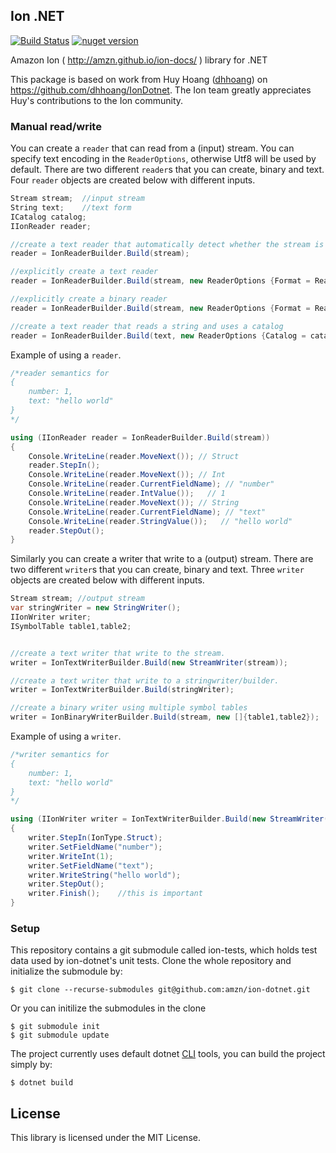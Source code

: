 ## Ion .NET

[![Build Status](https://github.com/amzn/ion-dotnet/workflows/Ion%20DotNet%20CI/badge.svg)](h`ttps://github.com/amzn/ion-dotnet/workflows/Ion%20DotNet%20CI)
[![nuget version](https://img.shields.io/nuget/v/Amazon.IonDotnet)](https://www.nuget.org/packages/Amazon.IonDotnet)

Amazon Ion ( http://amzn.github.io/ion-docs/ ) library for .NET

This package is based on work from Huy Hoang ([dhhoang](https://github.com/dhhoang)) on https://github.com/dhhoang/IonDotnet. The Ion team greatly appreciates Huy's contributions to the Ion community.

### Manual read/write

You can create a `reader` that can read from a (input) stream. You can specify text encoding in the `ReaderOptions`, otherwise Utf8 will be used by default. There are two different `reader`s that you can create, binary and text. Four `reader` objects are created below with different inputs.
```csharp
Stream stream;  //input stream
String text;    //text form
ICatalog catalog;
IIonReader reader;

//create a text reader that automatically detect whether the stream is text/binary
reader = IonReaderBuilder.Build(stream);

//explicitly create a text reader
reader = IonReaderBuilder.Build(stream, new ReaderOptions {Format = ReaderFormat.Text});

//explicitly create a binary reader
reader = IonReaderBuilder.Build(stream, new ReaderOptions {Format = ReaderFormat.Binary});

//create a text reader that reads a string and uses a catalog
reader = IonReaderBuilder.Build(text, new ReaderOptions {Catalog = catalog});
```

Example  of using a  `reader`.
```csharp
/*reader semantics for
{
    number: 1,
    text: "hello world"
}
*/

using (IIonReader reader = IonReaderBuilder.Build(stream))
{
    Console.WriteLine(reader.MoveNext()); // Struct
    reader.StepIn();
    Console.WriteLine(reader.MoveNext()); // Int
    Console.WriteLine(reader.CurrentFieldName); // "number"
    Console.WriteLine(reader.IntValue());   // 1
    Console.WriteLine(reader.MoveNext()); // String
    Console.WriteLine(reader.CurrentFieldName); // "text"
    Console.WriteLine(reader.StringValue());   // "hello world"
    reader.StepOut();
}
```

Similarly you can create a writer that write to a (output) stream. There are two different `writer`s that you can create, binary and text. Three `writer` objects are created below with different inputs.
```csharp
Stream stream; //output stream
var stringWriter = new StringWriter();
IIonWriter writer;
ISymbolTable table1,table2;


//create a text writer that write to the stream.
writer = IonTextWriterBuilder.Build(new StreamWriter(stream));

//create a text writer that write to a stringwriter/builder.
writer = IonTextWriterBuilder.Build(stringWriter);

//create a binary writer using multiple symbol tables
writer = IonBinaryWriterBuilder.Build(stream, new []{table1,table2});

```

Example  of using a  `writer`.
```csharp
/*writer semantics for
{
    number: 1,
    text: "hello world"
}
*/

using (IIonWriter writer = IonTextWriterBuilder.Build(new StreamWriter(stream)))
{
    writer.StepIn(IonType.Struct);
    writer.SetFieldName("number");
    writer.WriteInt(1);
    writer.SetFieldName("text");
    writer.WriteString("hello world");
    writer.StepOut();
    writer.Finish();    //this is important
}
```

### Setup
This repository contains a git submodule called ion-tests, which holds test data used by ion-dotnet's unit tests.
Clone the whole repository and initialize the submodule by:
```
$ git clone --recurse-submodules git@github.com:amzn/ion-dotnet.git
```
Or you can initilize the submodules in the clone
```
$ git submodule init
$ git submodule update
```
The project currently uses default dotnet [CLI](https://docs.microsoft.com/en-us/dotnet/core/tools/?tabs=netcore2x) tools,
you can build the project simply by:
```
$ dotnet build
```

## License

This library is licensed under the MIT License.
